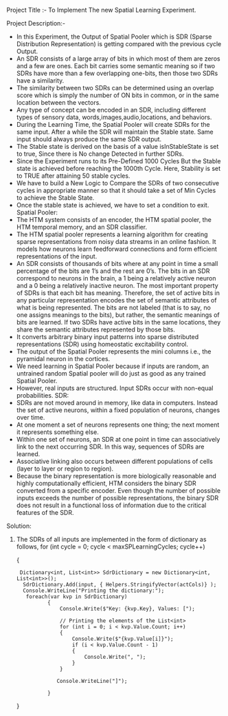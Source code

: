 Project Title :- To Implement The new Spatial Learning Experiment.

Project Description:- 
- In this Experiment, the Output of Spatial Pooler which is SDR (Sparse Distribution Representation) is getting compared with the previous cycle Output.
- An SDR consists of a large array of bits in which most of them are zeros and a few are ones. Each bit carries some semantic meaning so if two SDRs have more than a few overlapping one-bits, then those two SDRs have a similarity.
- The similarity between two SDRs can be determined using an overlap score which is simply the number of ON bits in common, or in the same location between the vectors.
- Any type of concept can be encoded in an SDR, including different types of sensory data, words,images,audio,locations, and behaviors.
- During the Learning Time, the Spatial Pooler will create SDRs for the same input. After a while the SDR will maintain the Stable state. Same input should always produce the same SDR output.
- The Stable state is derived on the basis of a value isInStableState is set to true, Since there is No change Detected in further SDRs.
- Since the Experiment runs to its Pre-Defined 1000 Cycles But the Stable state is achieved before reaching the 1000th Cycle. Here, Stability is set to TRUE after attaining 50 stable cycles.
- We have to build a New Logic to Compare the SDRs of two consecutive cycles in appropriate manner so that it should take a set of Min Cycles to achieve the Stable State.
- Once the stable state is achieved, we have to set a condition to exit.
Spatial Pooler:
- The HTM system consists of an encoder, the HTM spatial pooler, the HTM temporal memory, and an SDR classifier.
- The HTM spatial pooler represents a learning algorithm for creating sparse representations from noisy data streams in an online fashion. It models how neurons learn feedforward connections and form efficient representations of the input. 
- An SDR consists of thousands of bits where at any point in time a small percentage of the bits are 1’s and the rest are 0’s. The bits in an SDR correspond to neurons in the brain, a 1 being a relatively active neuron and a 0 being a relatively inactive neuron. The most important property of SDRs is that each bit has meaning. Therefore, the set of active bits in any particular representation
encodes the set of semantic attributes of what is being represented. The bits are not labeled (that is to say, no one assigns meanings to the bits), but rather, the semantic meanings of bits are learned. If two SDRs have active bits in the same locations, they share the semantic attributes represented by those bits.
- It converts arbitrary binary input patterns into sparse distributed representations (SDR) using homeostatic excitability control.
- The output of the Spatial Pooler represents the mini columns i.e., the pyramidal neuron in the cortices.
- We need learning in Spatial Pooler because if inputs are random, an untrained random Spatial pooler will do just as good as any trained Spatial Pooler.
- However, real inputs are structured. Input SDRs occur with non-equal probabilities.
SDR:
- SDRs are not moved around in memory, like data in computers. Instead the set of active neurons, within a fixed population of neurons, changes over time.
- At one moment a set of neurons represents one thing; the next moment it represents something else.
- Within one set of neurons, an SDR at one point in time can associatively link to the next occurring SDR. In this way, sequences of SDRs are learned. 
- Associative linking also occurs between different populations of cells (layer to layer or region to region).
- Because the binary representation is more biologically reasonable and highly computationally efficient, HTM considers the binary SDR converted from a specific encoder. Even though the number of possible inputs exceeds the number of possible representations, the binary SDR does not result in a functional loss of information due to the critical features of the SDR.

Solution:

1. The SDRs of all inputs are implemented in the form of dictionary as follows,
    for (int cycle = 0; cycle < maxSPLearningCycles; cycle++)
    
    {

        Dictionary<int, List<int>> SdrDictionary = new Dictionary<int, List<int>>();
         SdrDictionary.Add(input, { Helpers.StringifyVector(actCols)} );
         Console.WriteLine("Printing the dictionary:");
          foreach(var kvp in SdrDictionary)
                 {
                     Console.Write($"Key: {kvp.Key}, Values: [");
         
                     // Printing the elements of the List<int>
                     for (int i = 0; i < kvp.Value.Count; i++)
                     {
                         Console.Write($"{kvp.Value[i]}");
                         if (i < kvp.Value.Count - 1)
                         {
                             Console.Write(", ");
                         }
                     }
         
                    Console.WriteLine("]");
         
                 }
    }
         
